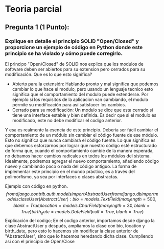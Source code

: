 # Teoria parcial

## **Pregunta 1 (1 Punto):**

### Explique en detalle el principio SOLID **"Open/Closed"** y proporcione un ejemplo de código en Python donde este principio se ha violado y cómo puede corregirlo.
El principo "Open/Closed" de SOLID nos explica que los modulos de software deben ser abiertos para su extension pero cerrados para su modificación. Que es lo que esto significa?
- Abierto para la extensión: Hablando pronto y mal significa que podemos cambiar lo que hace el modulo, pero usando un lenguaje tecnico esto significa que el comportamiento del modulo puede extenderse. Por ejemplo si los requisitos de la aplicacion van cambiando, el modulo permite su modificación para así satisfacer los cambios.
- Cerrado para su modificación: Un modulo se dice que esta cerrado si tiene una interface estable y bien definida. Es decir que si el modulo es modificado, este no debe modificar el codigo anterior.

Y esa es realmente la esencia de este principio. Debería ser fácil cambiar
el comportamiento de un módulo sin cambiar el código fuente de ese
módulo. Esto no significa que nunca cambiará el código fuente. Lo que
significa es que debemos esforzarnos por lograr que nuestro código esté
estructurado de forma que, cuando el comportamiento cambie de la
manera esperada, no debamos hacer cambios radicales en todos los
módulos del sistema. Idealmente, podremos agregar el nuevo
comportamiento, añadiendo código nuevo y cambiando poco o nada del
código antiguo.
La forma de implementar este principio en el mundo práctico, es a
través del polimorfismo, ya sea por interfaces o clases abstractas.

Ejemplo con código en python.
$$
from django.contrib.auth.models import AbstractUser
from django.db import models
class User(AbstractUser):
 bio = models.TextField(max_length=500, blank=True)
 location = models.CharField(max_length=30, blank=True)
 birth_date = models.DateField(null=True, blank=True)
$$
Explicación del codigo; 
En el codigo anterior, importamos desde django la clase AbstractUser y después, ampliamos la clase con bio, location y birth_date, pero esto lo hacemos sin modificar la clase anterior de "AbstractUser", sino que lo hacemos heredando dicha clase. Cumpliendo asi con el principio de Open/Close



